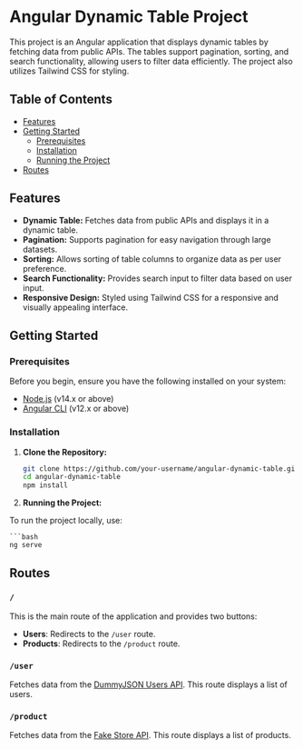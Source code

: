 # Angular Dynamic Table Project

This project is an Angular application that displays dynamic tables by fetching data from public APIs. The tables support pagination, sorting, and search functionality, allowing users to filter data efficiently. The project also utilizes Tailwind CSS for styling.

## Table of Contents

- [Features](#features)
- [Getting Started](#getting-started)
  - [Prerequisites](#prerequisites)
  - [Installation](#installation)
  - [Running the Project](#running-the-project)
- [Routes](#routes)


## Features

- **Dynamic Table:** Fetches data from public APIs and displays it in a dynamic table.
- **Pagination:** Supports pagination for easy navigation through large datasets.
- **Sorting:** Allows sorting of table columns to organize data as per user preference.
- **Search Functionality:** Provides search input to filter data based on user input.
- **Responsive Design:** Styled using Tailwind CSS for a responsive and visually appealing interface.

## Getting Started

### Prerequisites

Before you begin, ensure you have the following installed on your system:

- [Node.js](https://nodejs.org/) (v14.x or above)
- [Angular CLI](https://angular.io/cli) (v12.x or above)

### Installation

1. **Clone the Repository:**

   ```bash
   git clone https://github.com/your-username/angular-dynamic-table.git
   cd angular-dynamic-table
   npm install

2. **Running the Project:**

To run the project locally, use:

    ```bash
    ng serve



## Routes

### `/`

This is the main route of the application and provides two buttons:
- **Users**: Redirects to the `/user` route.
- **Products**: Redirects to the `/product` route.

### `/user`

Fetches data from the [DummyJSON Users API](https://dummyjson.com/users). This route displays a list of users.

### `/product`

Fetches data from the [Fake Store API](https://fakestoreapi.com/products). This route displays a list of products.